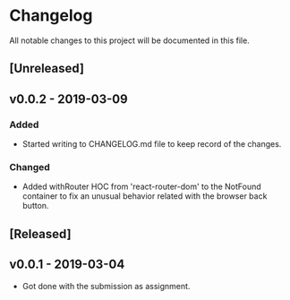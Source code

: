 # Changelog
All notable changes to this project will be documented in this file.

## [Unreleased]
## v0.0.2 - 2019-03-09
### Added
- Started writing to CHANGELOG.md file to keep record of the changes.
### Changed
- Added withRouter HOC from 'react-router-dom' to the NotFound container to fix an unusual behavior related with the browser back button.

## [Released]
## v0.0.1 - 2019-03-04
- Got done with the submission as assignment. 